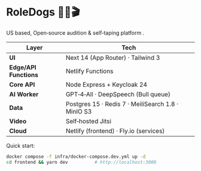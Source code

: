 # RoleDogs 🐕‍🦺🎬

US based, Open‑source audition & self‑taping platform .

| Layer                  | Tech                                               |
| ---------------------- | -------------------------------------------------- |
| **UI**                 | Next 14 (App Router) · Tailwind 3                  |
| **Edge/API Functions** | Netlify Functions                                  |
| **Core API**           | Node Express + Keycloak 24                         |
| **AI Worker**          | GPT‑4‑All · DeepSpeech (Bull queue)                |
| **Data**               | Postgres 15 · Redis 7 · MeiliSearch 1.8 · MinIO S3 |
| **Video**              | Self‑hosted Jitsi                                  |
| **Cloud**              | Netlify (frontend) · Fly.io (services)             |

Quick start:

```bash
docker compose -f infra/docker-compose.dev.yml up -d
cd frontend && yarn dev          # http://localhost:3000
```
